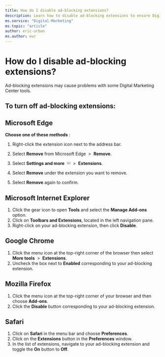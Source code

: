 ```yaml
---
title: How do I disable ad-blocking extensions?
description: Learn how to disable ad-blocking extensions to ensure Digital Marketing Center tools work correctly.
ms.service: "Digital-Marketing"
ms.topic: "article"
author: eric-urban
ms.author: eur
---
```


# How do I disable ad-blocking extensions?

Ad-blocking extensions may cause problems with some Digital Marketing Center tools.

## To turn off ad-blocking extensions:

## Microsoft Edge
**Choose one of these methods** :

   1. Right-click the extension icon next to the address bar.
   1. Select **Remove** from Microsoft Edge&nbsp; &gt;&nbsp; **Remove**.

   1. Select **Settings and more** &nbsp;![More information icon](../images/BA_ScreenCap_DeliveryDetails.png)&nbsp; &gt;&nbsp; **Extensions**.
   1. Select **Remove** under the extension you want to remove.
   1. Select **Remove** again to confirm.

## Microsoft Internet Explorer
1. Click the gear icon to open **Tools** and select the **Manage Add-ons** option.
1. Click on **Toolbars and Extensions**, located in the left navigation pane.
1. Right-click on your ad-blocking extension, then click **Disable**.

## Google Chrome
1. Click the menu icon at the top-right corner of the browser then select **More tools** &nbsp;&gt;&nbsp; **Extensions**.
1. Uncheck the box next to **Enabled** corresponding to your ad-blocking extension.

## Mozilla Firefox
1. Click the menu icon at the top-right corner of your browser and then choose **Add-ons**.
1. Click the **Disable** button corresponding to your ad-blocking extension.

## Safari
1. Click on **Safari** in the menu bar and choose **Preferences**.
1. Click on the **Extensions** button in the **Preferences** window.
1. In the list of extensions, navigate to your ad-blocking extension and toggle the **On** button to **Off**.

 

